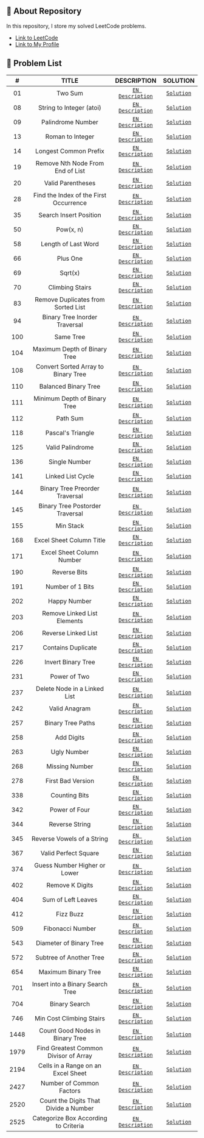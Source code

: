 ## 📜 About Repository

In this repository, I store my solved LeetCode problems.
* [Link to LeetCode](https://leetcode.com/)
* [Link to My Profile](https://leetcode.com/dpetrosy01/)

## 📑 Problem List

|#      |TITLE                                   |DESCRIPTION                                                                                                         |SOLUTION                                |
|:-----:|:--------------------------------------:|:------------------------------------------------------------------------------------------------------------------:|:--------------------------------------:|
|01	    |Two Sum                                 | [`EN Description`](https://leetcode.com/problems/two-sum/description/)	                                            |[`Solution`](problem01/solution.cpp)    |
|08	    |String to Integer (atoi)                | [`EN Description`](https://leetcode.com/problems/string-to-integer-atoi/description/)	                            |[`Solution`](problem08/solution.cpp)    |
|09	    |Palindrome Number                       | [`EN Description`](https://leetcode.com/problems/palindrome-number/description/)	                                  |[`Solution`](problem09/solution.cpp)    |
|13	    |Roman to Integer                        | [`EN Description`](https://leetcode.com/problems/roman-to-integer/description/)	                                  |[`Solution`](problem13/solution.cpp)    |
|14	    |Longest Common Prefix                   | [`EN Description`](https://leetcode.com/problems/longest-common-prefix/description/)	                              |[`Solution`](problem14/solution.cpp)    |
|19	    |Remove Nth Node From End of List        | [`EN Description`](https://leetcode.com/problems/remove-nth-node-from-end-of-list/description/)	                  |[`Solution`](problem19/solution.cpp)    |
|20	    |Valid Parentheses                       | [`EN Description`](https://leetcode.com/problems/valid-parentheses/description/)	                                  |[`Solution`](problem20/solution.cpp)    |
|28	    |Find the Index of the First Occurrence  | [`EN Description`](https://leetcode.com/problems/find-the-index-of-the-first-occurrence-in-a-string/description/)	|[`Solution`](problem28/solution.cpp)    |
|35	    |Search Insert Position                  | [`EN Description`](https://leetcode.com/problems/search-insert-position/description/)	                            |[`Solution`](problem35/solution.cpp)    |
|50	    |Pow(x, n)                               | [`EN Description`](https://leetcode.com/problems/powx-n/description/)	                                            |[`Solution`](problem50/solution.cpp)    |
|58	    |Length of Last Word                     | [`EN Description`](https://leetcode.com/problems/length-of-last-word/description/)	                                |[`Solution`](problem58/solution.cpp)    |
|66	    |Plus One                                | [`EN Description`](https://leetcode.com/problems/plus-one/description/)        	                                  |[`Solution`](problem66/solution.cpp)    |
|69	    |Sqrt(x)                                 | [`EN Description`](https://leetcode.com/problems/sqrtx/description/)        	                                      |[`Solution`](problem69/solution.cpp)    |
|70	    |Climbing Stairs                         | [`EN Description`](https://leetcode.com/problems/climbing-stairs/description/)        	                            |[`Solution`](problem70/solution.cpp)    |
|83	    |Remove Duplicates from Sorted List      | [`EN Description`](https://leetcode.com/problems/remove-duplicates-from-sorted-list/description/)        	        |[`Solution`](problem83/solution.cpp)    |
|94	    |Binary Tree Inorder Traversal           | [`EN Description`](https://leetcode.com/problems/binary-tree-inorder-traversal/description/)        	              |[`Solution`](problem94/solution.cpp)    |
|100	  |Same Tree                               | [`EN Description`](https://leetcode.com/problems/same-tree/description/)        	                                  |[`Solution`](problem100/solution.cpp)   |
|104	  |Maximum Depth of Binary Tree            | [`EN Description`](https://leetcode.com/problems/maximum-depth-of-binary-tree/description/)                        |[`Solution`](problem104/solution.cpp)   |
|108	  |Convert Sorted Array to Binary Tree     | [`EN Description`](https://leetcode.com/problems/convert-sorted-array-to-binary-search-tree/description/)          |[`Solution`](problem108/solution.cpp)   |
|110	  |Balanced Binary Tree                    | [`EN Description`](https://leetcode.com/problems/balanced-binary-tree/description/)                                |[`Solution`](problem110/solution.cpp)   |
|111	  |Minimum Depth of Binary Tree            | [`EN Description`](https://leetcode.com/problems/minimum-depth-of-binary-tree/description/)                        |[`Solution`](problem111/solution.cpp)   |
|112	  |Path Sum                                | [`EN Description`](https://leetcode.com/problems/path-sum/description/)                                            |[`Solution`](problem112/solution.cpp)   |
|118	  |Pascal's Triangle                       | [`EN Description`](https://leetcode.com/problems/pascals-triangle/description/)                                    |[`Solution`](problem118/solution.cpp)   |
|125	  |Valid Palindrome                        | [`EN Description`](https://leetcode.com/problems/valid-palindrome/description/)        	                          |[`Solution`](problem125/solution.cpp)   |
|136    |Single Number                           | [`EN Description`](https://leetcode.com/problems/single-number/description/)     	                                |[`Solution`](problem136/solution.cpp)   |
|141    |Linked List Cycle                       | [`EN Description`](https://leetcode.com/problems/linked-list-cycle/description/)     	                            |[`Solution`](problem141/solution.cpp)   |
|144    |Binary Tree Preorder Traversal          | [`EN Description`](https://leetcode.com/problems/binary-tree-preorder-traversal/description/)     	                |[`Solution`](problem144/solution.cpp)   |
|145    |Binary Tree Postorder Traversal         | [`EN Description`](https://leetcode.com/problems/binary-tree-postorder-traversal/description/)     	              |[`Solution`](problem145/solution.cpp)   |
|155    |Min Stack                               | [`EN Description`](https://leetcode.com/problems/min-stack/description/)     	                                    |[`Solution`](problem155/solution.cpp)   |
|168    |Excel Sheet Column Title                | [`EN Description`](https://leetcode.com/problems/excel-sheet-column-title/description/)                            |[`Solution`](problem168/solution.cpp)   |
|171    |Excel Sheet Column Number               | [`EN Description`](https://leetcode.com/problems/excel-sheet-column-number/description/)                           |[`Solution`](problem171/solution.cpp)   |
|190    |Reverse Bits                            | [`EN Description`](https://leetcode.com/problems/reverse-bits/description/)                                        |[`Solution`](problem190/solution.cpp)   |
|191    |Number of 1 Bits                        | [`EN Description`](https://leetcode.com/problems/number-of-1-bits/description/)                                    |[`Solution`](problem191/solution.cpp)   |
|202    |Happy Number                            | [`EN Description`](https://leetcode.com/problems/happy-number/description/)                                        |[`Solution`](problem202/solution.cpp)   |
|203    |Remove Linked List Elements             | [`EN Description`](https://leetcode.com/problems/remove-linked-list-elements/description/)                         |[`Solution`](problem203/solution.cpp)   |
|206    |Reverse Linked List                     | [`EN Description`](https://leetcode.com/problems/reverse-linked-list/description/)                                 |[`Solution`](problem206/solution.cpp)   |
|217    |Contains Duplicate                      | [`EN Description`](https://leetcode.com/problems/contains-duplicate/description/)                                  |[`Solution`](problem217/solution.cpp)   |
|226    |Invert Binary Tree                      | [`EN Description`](https://leetcode.com/problems/invert-binary-tree/description/)                                  |[`Solution`](problem226/solution.cpp)   |
|231    |Power of Two                            | [`EN Description`](https://leetcode.com/problems/power-of-two/description/)                                        |[`Solution`](problem231/solution.cpp)   |
|237    |Delete Node in a Linked List            | [`EN Description`](https://leetcode.com/problems/delete-node-in-a-linked-list/description/)                        |[`Solution`](problem237/solution.cpp)   |
|242    |Valid Anagram                           | [`EN Description`](https://leetcode.com/problems/valid-anagram/description/)                                       |[`Solution`](problem242/solution.cpp)   |
|257    |Binary Tree Paths                       | [`EN Description`](https://leetcode.com/problems/binary-tree-paths/description/)                                   |[`Solution`](problem257/solution.cpp)   |
|258    |Add Digits                              | [`EN Description`](https://leetcode.com/problems/add-digits/description/)                                          |[`Solution`](problem258/solution.cpp)   |
|263    |Ugly Number                             | [`EN Description`](https://leetcode.com/problems/ugly-number/description/)                                         |[`Solution`](problem263/solution.cpp)   |
|268    |Missing Number                          | [`EN Description`](https://leetcode.com/problems/missing-number/description/)                                      |[`Solution`](problem268/solution.cpp)   |
|278    |First Bad Version                       | [`EN Description`](https://leetcode.com/problems/first-bad-version/description/)                                   |[`Solution`](problem278/solution.cpp)   |
|338    |Counting Bits                           | [`EN Description`](https://leetcode.com/problems/counting-bits/description/)                                       |[`Solution`](problem338/solution.cpp)   |
|342    |Power of Four                           | [`EN Description`](https://leetcode.com/problems/power-of-four/description/)                                       |[`Solution`](problem342/solution.cpp)   |
|344    |Reverse String                          | [`EN Description`](https://leetcode.com/problems/reverse-string/description/)                                      |[`Solution`](problem344/solution.cpp)   |
|345    |Reverse Vowels of a String              | [`EN Description`](https://leetcode.com/problems/reverse-vowels-of-a-string/description/)                          |[`Solution`](problem345/solution.cpp)   |
|367    |Valid Perfect Square                    | [`EN Description`](https://leetcode.com/problems/valid-perfect-square/description/)                                |[`Solution`](problem367/solution.cpp)   |
|374    |Guess Number Higher or Lower            | [`EN Description`](https://leetcode.com/problems/guess-number-higher-or-lower/description/)                        |[`Solution`](problem374/solution.cpp)   |
|402    |Remove K Digits                         | [`EN Description`](https://leetcode.com/problems/remove-k-digits/description/)                                     |[`Solution`](problem402/solution.cpp)   |
|404    |Sum of Left Leaves                      | [`EN Description`](https://leetcode.com/problems/sum-of-left-leaves/description/)                                  |[`Solution`](problem404/solution.cpp)   |
|412    |Fizz Buzz                               | [`EN Description`](https://leetcode.com/problems/fizz-buzz/description/)                                           |[`Solution`](problem412/solution.cpp)   |
|509    |Fibonacci Number                        | [`EN Description`](https://leetcode.com/problems/fibonacci-number/description/)                                    |[`Solution`](problem509/solution.cpp)   |
|543    |Diameter of Binary Tree                 | [`EN Description`](https://leetcode.com/problems/diameter-of-binary-tree/description/)                             |[`Solution`](problem543/solution.cpp)   |
|572    |Subtree of Another Tree                 | [`EN Description`](https://leetcode.com/problems/subtree-of-another-tree/description/)                             |[`Solution`](problem572/solution.cpp)   |
|654    |Maximum Binary Tree                     | [`EN Description`](https://leetcode.com/problems/maximum-binary-tree/description/)                                 |[`Solution`](problem654/solution.cpp)   |
|701    |Insert into a Binary Search Tree        | [`EN Description`](https://leetcode.com/problems/insert-into-a-binary-search-tree/description/)                    |[`Solution`](problem701/solution.cpp)   |
|704    |Binary Search                           | [`EN Description`](https://leetcode.com/problems/binary-search/description/)                                       |[`Solution`](problem704/solution.cpp)   |
|746    |Min Cost Climbing Stairs                | [`EN Description`](https://leetcode.com/problems/min-cost-climbing-stairs/description/)                            |[`Solution`](problem746/solution.cpp)   |
|1448   |Count Good Nodes in Binary Tree         | [`EN Description`](https://leetcode.com/problems/count-good-nodes-in-binary-tree/description/)                     |[`Solution`](problem1448/solution.cpp)  |
|1979   |Find Greatest Common Divisor of Array   | [`EN Description`](https://leetcode.com/problems/find-greatest-common-divisor-of-array/description/)               |[`Solution`](problem1979/solution.cpp)  |
|2194   |Cells in a Range on an Excel Sheet      | [`EN Description`](https://leetcode.com/problems/cells-in-a-range-on-an-excel-sheet/description/)                  |[`Solution`](problem2194/solution.cpp)  |
|2427   |Number of Common Factors                | [`EN Description`](https://leetcode.com/problems/number-of-common-factors/description/)                            |[`Solution`](problem2427/solution.cpp)  |
|2520   |Count the Digits That Divide a Number   | [`EN Description`](https://leetcode.com/problems/count-the-digits-that-divide-a-number/description/)               |[`Solution`](problem2520/solution.cpp)  |
|2525   |Categorize Box According to Criteria    | [`EN Description`](https://leetcode.com/problems/categorize-box-according-to-criteria/description/)                |[`Solution`](problem2525/solution.cpp)  |
